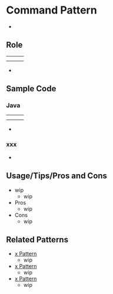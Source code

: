# Command Pattern

-

## Role

|     |     |     |
| --- | --- | --- |
|     |     |     |
|     |     |     |

-

## Sample Code

### Java

|     |     |     |
| --- | --- | --- |
|     |     |     |
|     |     |     |

-

### xxx

-

## Usage/Tips/Pros and Cons

- wip
  - wip
- Pros
  - wip
- Cons
  - wip

## Related Patterns

- [x Pattern]()
  - wip
- [x Pattern]()
  - wip
- [x Pattern]()
  - wip

